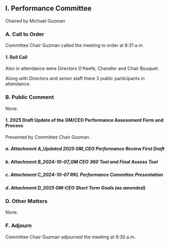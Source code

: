 ## I. Performance Committee

Chaired by Michael Guzman

### A. Call to Order

Committee Chair Guzman called the meeting to order at 8:31 a.m.

#### 1. Roll Call

Also in attendance were Directors O’Keefe, Chandler and Chair Bouquet.

Along with Directors and senior staff there 3 public participants in attendance.

### B. Public Comment

None.

#### 1. 2025 Draft Update of the GM/CEO Performance Assessment Form and Process

Presented by Committee Chair Guzman.

##### a. Attachment A_Updated 2025 GM_CEO Performance Review First Draft

##### b. Attachment B_2024-10-07_GM CEO 360 Tool and Final Assess Tool

##### c. Attachment C_2024-10-07 RKL Performance Committee Presentation

##### d. Attachment D_2025 GM-CEO Short Term Goals (as amended)

### D. Other Matters

None.

### F. Adjourn

Committee Chair Guzman adjourned the meeting at 9:30 a.m.